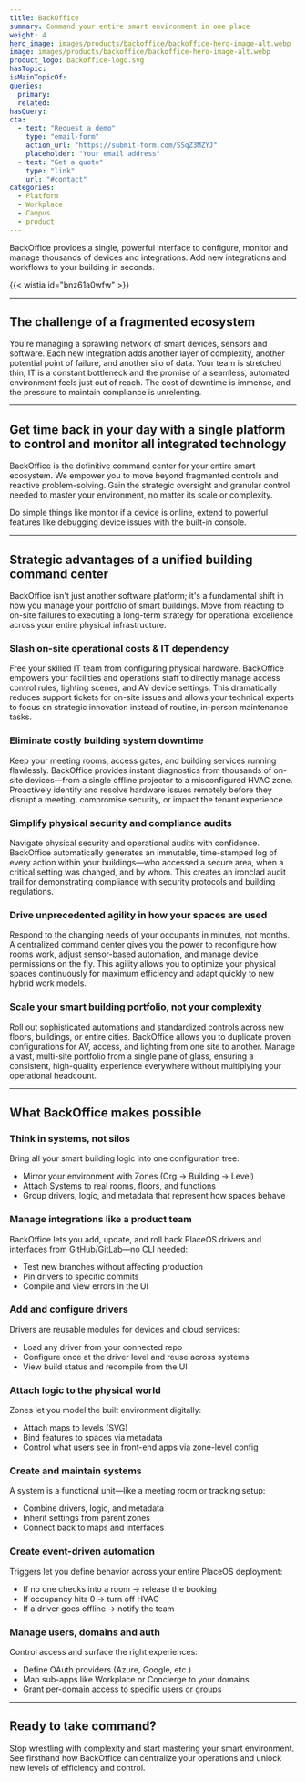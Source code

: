 ```yaml
---
title: BackOffice
summary: Command your entire smart environment in one place
weight: 4
hero_image: images/products/backoffice/backoffice-hero-image-alt.webp
image: images/products/backoffice/backoffice-hero-image-alt.webp
product_logo: backoffice-logo.svg
hasTopic:
isMainTopicOf:
queries:
  primary:
  related:
hasQuery:
cta:
  - text: "Request a demo"
    type: "email-form"  
    action_url: "https://submit-form.com/SSqZ3MZYJ"  
    placeholder: "Your email address"
  - text: "Get a quote"
    type: "link"
    url: "#contact" 
categories:
  - Platform
  - Workplace
  - Campus
  - product
---
```

BackOffice provides a single, powerful interface to configure, monitor and manage thousands of devices and integrations. Add new integrations and workflows to your building in seconds.

{{< wistia id="bnz61a0wfw" >}}

---

## The challenge of a fragmented ecosystem

You're managing a sprawling network of smart devices, sensors and software. Each new integration adds another layer of complexity, another potential point of failure, and another silo of data. Your team is stretched thin, IT is a constant bottleneck and the promise of a seamless, automated environment feels just out of reach. The cost of downtime is immense, and the pressure to maintain compliance is unrelenting.

---

## Get time back in your day with a single platform to control and monitor all integrated technology

BackOffice is the definitive command center for your entire smart ecosystem. We empower you to move beyond fragmented controls and reactive problem-solving. Gain the strategic oversight and granular control needed to master your environment, no matter its scale or complexity.

Do simple things like monitor if a device is online, extend to powerful features like debugging device issues with the built-in console.

---

## Strategic advantages of a unified building command center

BackOffice isn't just another software platform; it's a fundamental shift in how you manage your portfolio of smart buildings. Move from reacting to on-site failures to executing a long-term strategy for operational excellence across your entire physical infrastructure.

### Slash on-site operational costs & IT dependency

Free your skilled IT team from configuring physical hardware. BackOffice empowers your facilities and operations staff to directly manage access control rules, lighting scenes, and AV device settings. This dramatically reduces support tickets for on-site issues and allows your technical experts to focus on strategic innovation instead of routine, in-person maintenance tasks.

### Eliminate costly building system downtime

Keep your meeting rooms, access gates, and building services running flawlessly. BackOffice provides instant diagnostics from thousands of on-site devices—from a single offline projector to a misconfigured HVAC zone. Proactively identify and resolve hardware issues remotely before they disrupt a meeting, compromise security, or impact the tenant experience.

### Simplify physical security and compliance audits

Navigate physical security and operational audits with confidence. BackOffice automatically generates an immutable, time-stamped log of every action within your buildings—who accessed a secure area, when a critical setting was changed, and by whom. This creates an ironclad audit trail for demonstrating compliance with security protocols and building regulations.

### Drive unprecedented agility in how your spaces are used

Respond to the changing needs of your occupants in minutes, not months. A centralized command center gives you the power to reconfigure how rooms work, adjust sensor-based automation, and manage device permissions on the fly. This agility allows you to optimize your physical spaces continuously for maximum efficiency and adapt quickly to new hybrid work models.

### Scale your smart building portfolio, not your complexity

Roll out sophisticated automations and standardized controls across new floors, buildings, or entire cities. BackOffice allows you to duplicate proven configurations for AV, access, and lighting from one site to another. Manage a vast, multi-site portfolio from a single pane of glass, ensuring a consistent, high-quality experience everywhere without multiplying your operational headcount.

---

## What BackOffice makes possible

### Think in systems, not silos

Bring all your smart building logic into one configuration tree:

* Mirror your environment with Zones (Org → Building → Level)
* Attach Systems to real rooms, floors, and functions
* Group drivers, logic, and metadata that represent how spaces behave

### Manage integrations like a product team

BackOffice lets you add, update, and roll back PlaceOS drivers and interfaces from GitHub/GitLab—no CLI needed:

* Test new branches without affecting production
* Pin drivers to specific commits
* Compile and view errors in the UI

### Add and configure drivers

Drivers are reusable modules for devices and cloud services:

* Load any driver from your connected repo
* Configure once at the driver level and reuse across systems
* View build status and recompile from the UI

### Attach logic to the physical world

Zones let you model the built environment digitally:

* Attach maps to levels (SVG)
* Bind features to spaces via metadata
* Control what users see in front-end apps via zone-level config

### Create and maintain systems

A system is a functional unit—like a meeting room or tracking setup:

* Combine drivers, logic, and metadata
* Inherit settings from parent zones
* Connect back to maps and interfaces

### Create event-driven automation

Triggers let you define behavior across your entire PlaceOS deployment:

* If no one checks into a room → release the booking
* If occupancy hits 0 → turn off HVAC
* If a driver goes offline → notify the team

### Manage users, domains and auth

Control access and surface the right experiences:

* Define OAuth providers (Azure, Google, etc.)
* Map sub-apps like Workplace or Concierge to your domains
* Grant per-domain access to specific users or groups

---
	
## Ready to take command?

Stop wrestling with complexity and start mastering your smart environment. See firsthand how BackOffice can centralize your operations and unlock new levels of efficiency and control.
